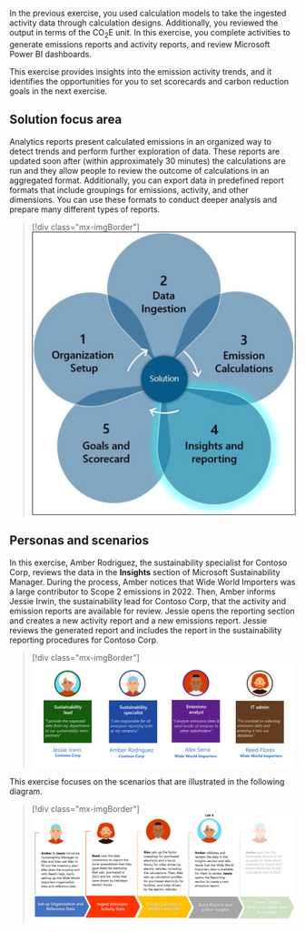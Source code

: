 In the previous exercise, you used calculation models to take the ingested activity data through calculation designs. Additionally, you reviewed the output in terms of the CO<sub>2</sub>E unit. In this exercise, you complete activities to generate emissions reports and activity reports, and review Microsoft Power BI dashboards.

This exercise provides insights into the emission activity trends, and it identifies the opportunities for you to set scorecards and carbon reduction goals in the next exercise.

## Solution focus area

Analytics reports present calculated emissions in an organized way to detect trends and perform further exploration of data. These reports are updated soon after (within approximately 30 minutes) the calculations are run and they allow people to review the outcome of calculations in an aggregated format. Additionally, you can export data in predefined report formats that include groupings for emissions, activity, and other dimensions. You can use these formats to conduct deeper analysis and prepare many different types of reports.

> [!div class="mx-imgBorder"]
> [![Diagram representing the cycle of the solution from Organization setup to Goals and scorecards.](../media/solution-focus.svg)](../media/solution-focus.svg#lightbox)

## Personas and scenarios

In this exercise, Amber Rodriguez, the sustainability specialist for Contoso Corp, reviews the data in the **Insights** section of Microsoft Sustainability Manager. During the process, Amber notices that Wide World Importers was a large contributor to Scope 2 emissions in 2022. Then, Amber informs Jessie Irwin, the sustainability lead for Contoso Corp, that the activity and emission reports are available for review. Jessie opens the reporting section and creates a new activity report and a new emissions report. Jessie reviews the generated report and includes the report in the sustainability reporting procedures for Contoso Corp.

> [!div class="mx-imgBorder"]
> [![Diagram representing responsibilities of personas in different scenarios.](../media/sustainability-specialist.png)](../media/sustainability-specialist.png#lightbox)

This exercise focuses on the scenarios that are illustrated in the following diagram.

> [!div class="mx-imgBorder"]
> [![Diagram representing flow of process from different personas.](../media/scenarios-illustration.png)](../media/scenarios-illustration.png#lightbox)
